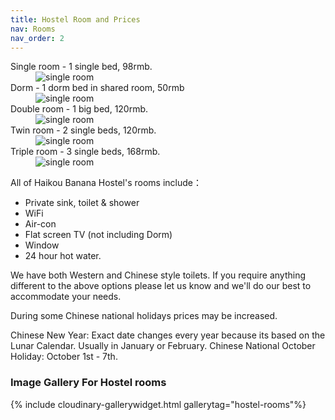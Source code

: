 ```yaml
---
title: Hostel Room and Prices
nav: Rooms
nav_order: 2
---
```



<dl class="row mt-5">
  <dt class="col-sm-3">Single room - 1 single bed, 98rmb.</dt>
  <dd class="col-sm-9">
    <img src="https://res.cloudinary.com/dfjb9p5ri/image/upload/h_300/v1616906829/hostel-rooms/Single-room_bbigee.jpg" alt="single room" class="figure-img img-fluid rounded float-left">
  </dd>
  <dt class="col-sm-3">Dorm - 1 dorm bed in shared room, 50rmb </dt>
  <dd class="col-sm-9">
    <img src="https://res.cloudinary.com/dfjb9p5ri/image/upload/h_300/v1616906780/hostel-rooms/male_dorm_room_bafwht.jpg" alt="single room" class="figure-img img-fluid rounded float-left">
  </dd>
  <dt class="col-sm-3">Double room - 1 big bed, 120rmb.</dt>
  <dd class="col-sm-9">
    <img src="https://res.cloudinary.com/dfjb9p5ri/image/upload/h_300/v1616906884/hostel-rooms/double_room_xnmjo9.jpg" alt="single room" class="figure-img img-fluid rounded float-left">
  </dd>
  <dt class="col-sm-3">Twin room - 2 single beds, 120rmb.</dt>
  <dd class="col-sm-9">
    <img src="https://res.cloudinary.com/dfjb9p5ri/image/upload/h_300/v1616906845/hostel-rooms/twin_room_kpnl6m.jpg" alt="single room" class="figure-img img-fluid rounded float-left">
  </dd>
  <dt class="col-sm-3">Triple room - 3 single beds, 168rmb.</dt>
  <dd class="col-sm-9">
    <img src="https://res.cloudinary.com/dfjb9p5ri/image/upload/h_300/v1616906936/hostel-rooms/triple_room_p1xvm9.jpg" alt="single room" class="figure-img img-fluid rounded float-left">
  </dd>
</dl>


All of Haikou Banana Hostel's rooms include：

- Private sink, toilet & shower
- WiFi
- Air-con
- Flat screen TV (not including Dorm)
- Window
- 24 hour hot water.

We have both Western and Chinese style toilets. If you require anything different to the above options please let us know and we'll do our best to accommodate your needs. 

During some Chinese national holidays prices may be increased.

Chinese New Year: Exact date changes every year because its based on the Lunar Calendar. Usually in January or February.
Chinese National October Holiday: October 1st - 7th.


### Image Gallery For Hostel rooms

{% include cloudinary-gallerywidget.html gallerytag="hostel-rooms"%}
